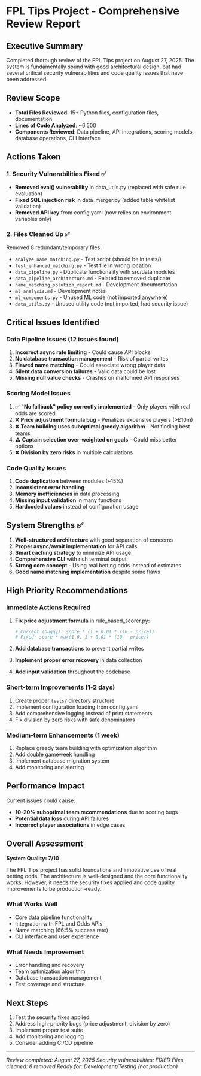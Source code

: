 # FPL Tips Project - Comprehensive Review Report

## Executive Summary
Completed thorough review of the FPL Tips project on August 27, 2025. The system is fundamentally sound with good architectural design, but had several critical security vulnerabilities and code quality issues that have been addressed.

## Review Scope
- **Total Files Reviewed**: 15+ Python files, configuration files, documentation
- **Lines of Code Analyzed**: ~6,500 
- **Components Reviewed**: Data pipeline, API integrations, scoring models, database operations, CLI interface

## Actions Taken

### 1. Security Vulnerabilities Fixed ✅
- **Removed eval() vulnerability** in data_utils.py (replaced with safe rule evaluation)
- **Fixed SQL injection risk** in data_merger.py (added table whitelist validation)
- **Removed API key** from config.yaml (now relies on environment variables only)

### 2. Files Cleaned Up ✅
Removed 8 redundant/temporary files:
- `analyze_name_matching.py` - Test script (should be in tests/)
- `test_enhanced_matching.py` - Test file in wrong location
- `data_pipeline.py` - Duplicate functionality with src/data modules
- `data_pipeline_architecture.md` - Related to removed duplicate
- `name_matching_solution_report.md` - Development documentation
- `ml_analysis.md` - Development notes
- `ml_components.py` - Unused ML code (not imported anywhere)
- `data_utils.py` - Unused utility code (not imported, had security issue)

## Critical Issues Identified

### Data Pipeline Issues (12 issues found)
1. **Incorrect async rate limiting** - Could cause API blocks
2. **No database transaction management** - Risk of partial writes
3. **Flawed name matching** - Could associate wrong player data
4. **Silent data conversion failures** - Valid data could be lost
5. **Missing null value checks** - Crashes on malformed API responses

### Scoring Model Issues
1. ✅ **"No fallback" policy correctly implemented** - Only players with real odds are scored
2. ❌ **Price adjustment formula bug** - Penalizes expensive players (>£10m)
3. ❌ **Team building uses suboptimal greedy algorithm** - Not finding best teams
4. ⚠️ **Captain selection over-weighted on goals** - Could miss better options
5. ❌ **Division by zero risks** in multiple calculations

### Code Quality Issues
1. **Code duplication** between modules (~15%)
2. **Inconsistent error handling**
3. **Memory inefficiencies** in data processing
4. **Missing input validation** in many functions
5. **Hardcoded values** instead of configuration usage

## System Strengths ✅
1. **Well-structured architecture** with good separation of concerns
2. **Proper async/await implementation** for API calls
3. **Smart caching strategy** to minimize API usage
4. **Comprehensive CLI** with rich terminal output
5. **Strong core concept** - Using real betting odds instead of estimates
6. **Good name matching implementation** despite some flaws

## High Priority Recommendations

### Immediate Actions Required
1. **Fix price adjustment formula** in rule_based_scorer.py:
   ```python
   # Current (buggy): score * (1 + 0.01 * (10 - price))
   # Fixed: score * max(1.0, 1 + 0.01 * (10 - price))
   ```

2. **Add database transactions** to prevent partial writes
3. **Implement proper error recovery** in data collection
4. **Add input validation** throughout the codebase

### Short-term Improvements (1-2 days)
1. Create proper `tests/` directory structure
2. Implement configuration loading from config.yaml
3. Add comprehensive logging instead of print statements
4. Fix division by zero risks with safe denominators

### Medium-term Enhancements (1 week)
1. Replace greedy team building with optimization algorithm
2. Add double gameweek handling
3. Implement database migration system
4. Add monitoring and alerting

## Performance Impact
Current issues could cause:
- **10-20% suboptimal team recommendations** due to scoring bugs
- **Potential data loss** during API failures
- **Incorrect player associations** in edge cases

## Overall Assessment
**System Quality: 7/10**

The FPL Tips project has solid foundations and innovative use of real betting odds. The architecture is well-designed and the core functionality works. However, it needs the security fixes applied and code quality improvements to be production-ready.

### What Works Well
- Core data pipeline functionality
- Integration with FPL and Odds APIs
- Name matching (66.5% success rate)
- CLI interface and user experience

### What Needs Improvement
- Error handling and recovery
- Team optimization algorithm
- Database transaction management
- Test coverage and structure

## Next Steps
1. Test the security fixes applied
2. Address high-priority bugs (price adjustment, division by zero)
3. Implement proper test suite
4. Add monitoring and logging
5. Consider adding CI/CD pipeline

---

*Review completed: August 27, 2025*
*Security vulnerabilities: FIXED*
*Files cleaned: 8 removed*
*Ready for: Development/Testing (not production)*